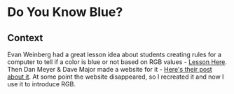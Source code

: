 # Do You Know Blue?

## Context

Evan Weinberg had a great lesson idea about students creating rules for a computer to tell if a color is blue or not based on RGB values -  [Lesson Here](http://evanweinberg.com/2013/04/19/students-thinking-like-computer-scientists/). Then Dan Meyer & Dave Major made a website for it - [Here's their post about it](https://blog.mrmeyer.com/2013/great-lessons-evan-weinbergs-do-you-know-blue/). At some point the website disappeared, so I recreated it and now I use it to introduce RGB.
